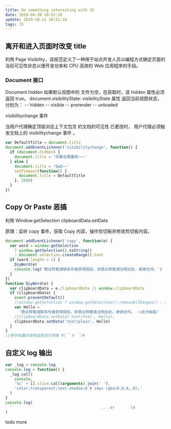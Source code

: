 ```yaml
---
title: Do something interesting with JS
date: 2018-06-30 10:51:10
update: 2019-10-11 10:51:10
tags: JS
---
```


## 离开和进入页面时改变 title

利用 Page Visibility，该规范定义了一种用于站点开发人员以编程方式确定页面的当前可见性状态以便开发功率和 CPU 高效的 Web 应用程序的手段。

<!--more-->

### Document 接口

Document.hidden
如果默认视图中的 文件为空，在获取时，该 hidden 属性必须返回 true。
document.visibilityState:
visibilityState 属性
返回当前视图状态，分别为：
-- hidden
-- visible
-- prerender
-- unloaded

visibilitychange 事件

当用户代理确定顶级浏览上下文包含 的文档的可见性 已更改时， 用户代理必须触发文档上的 visibilitychange 事件 。

```js
var DefaultTitle = document.title
document.addEventListener('visibilitychange', function() {
  if (document.hidden) {
    document.title = '你要去哪裏呢~~~'
  } else {
    document.title = 'QwQ~~'
    setTimeout(function() {
      document.title = DefaultTitle
    }, 2000)
  }
})
```

## Copy Or Paste 恶搞

利用 Window.getSelection clipboardData.setData

原理：监听 copy 事件，获取 Copy 内容，操作剪切板并修改剪切板内容。

```js
document.addEventListener('copy', function(e) {
  var word = window.getSelection
    ? window.getSelection().toString()
    : document.selection.createRange().text
  if (word.length > 1) {
    DiyWord(e)
    console.log('商业转载请联系作者获得授权，非商业转载请注明出处，谢谢合作。')
  }
})
function DiyWord(e) {
  var clipboardData = e.clipboardData || window.clipboardData
  if (clipboardData) {
    event.preventDefault()
    //window.getSelection ? window.getSelection().removeAllRanges() : document.selection.empty();
    var Hello =
      '商业转载请联系作者获得授权，非商业转载请注明出处，谢谢合作。 ->此为粘贴'
    //clipboardData.setData('text/html', Hello);
    clipboardData.setData('text/plain', Hello)
  }
}
//更多有趣的使用姿势自行探索 Ψ(￣ ∀ ￣)Ψ
```

## 自定义 log 输出

```js
var _log = console.log
console.log = function() {
  _log.call(
    console,
    '%c' + [].slice.call(arguments).join(' '),
    'color:transparent;text-shadow:0 0 14px rgba(0,0,0,.8);'
  )
}
console.log(
  '                                       .. .vr       \n                                     qBMBBBMBMY     \n                                    8BBBBBOBMBMv    \n                                  iMBMM5vOY:BMBBv    \n                  .r,             OBM;   .: rBBBBBY   \n                  vUL             7BB   .;7. LBMMBBM.  \n                 .@Wwz.           :uvir .i:.iLMOMOBM..  \n                  vv::r;             iY. ...rv,@arqiao. \n                   Li. i:             v:.::::7vOBBMBL.. \n                   ,i7: vSUi,         :M7.:.,:u08OP. .  \n                     .N2k5u1ju7,..     BMGiiL7   ,i,i.  \n                      :rLjFYjvjLY7r::.  ;v  vr... rE8q;.:,, \n                     751jSLXPFu5uU@guohezou.,1vjY2E8@Yizero. \n                     BB:FMu rkM8Eq0PFjF15FZ0Xu15F25uuLuu25Gi.   \n                   ivSvvXL    :v58ZOGZXF2UUkFSFkU1u125uUJUUZ,   \n                 :@kevensun.      ,iY20GOXSUXkSuS2F5XXkUX5SEv.  \n             .:i0BMBMBBOOBMUi;,        ,;8PkFP5NkPXkFqPEqqkZu.  \n           .rqMqBBMOMMBMBBBM .           @kexianli.S11kFSU5q5   \n         .7BBOi1L1MM8BBBOMBB..,          8kqS52XkkU1Uqkk1kUEJ   \n         .;MBZ;iiMBMBMMOBBBu ,           1OkS1F1X5kPP112F51kU   \n           .rPY  OMBMBBBMBB2 ,.          rME5SSSFk1XPqFNkSUPZ,.\n                  ;;JuBML::r:.:.,,        SZPX0SXSP5kXGNP15UBr.\n                      L,    :@huhao.      :MNZqNXqSqXk2E0PSXPE .\n                  viLBX.,,v8Bj. i:r7:,     2Zkqq0XXSNN0NOXXSXOU \n                :r2. rMBGBMGi .7Y, 1i::i   vO0PMNNSXXEqP@Secbone.\n                .i1r. .jkY,    vE. iY....  20Fq0q5X5F1S2F22uuv1M; \n        '
)
```

todo more

